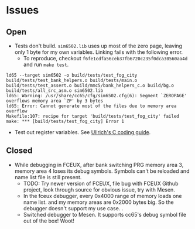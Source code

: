 # Issues

## Open

* Tests don't build. `sim6502.lib` uses up most of the zero page, leaving only 1 byte for my own variables. Linking fails with the following error.
    * To reproduce, checkout `f6fe1cdfa56ceb37fb6720c235f0dca30560aa4d` and run `make test`.

```
ld65 --target sim6502 -o build/tests/test_fog_city build/tests/test_bank_helpers.o build/tests/main.o build/tests/test_assert.o build/mmc5/bank_helpers_c.o build/bg.o build/tests/all_src_asm.o sim6502.lib
ld65: Warning: /usr/share/cc65/cfg/sim6502.cfg(6): Segment `ZEROPAGE' overflows memory area `ZP' by 3 bytes
ld65: Error: Cannot generate most of the files due to memory area overflow 
Makefile:107: recipe for target 'build/tests/test_fog_city' failed
make: *** [build/tests/test_fog_city] Error 1
```

* Test out register variables. See [Ullrich's C coding guide](https://www.cc65.org/doc/coding.html).


## Closed

* While debugging in FCEUX, after bank switching PRG memory area 3, memory area 4 loses its debug symbols. Symbols can't be reloaded and name list file is still present. 
    * TODO: Try newer version of FCEUX, file bug with FCEUX Github project, look through source for obvious issue, try with Mesen.
    * In the fceux debugger, every 0x4000 range of memory loads one name list. and my memory areas are 0x2000 bytes big. So the debugger doesn't support my use case. .
    * Switched debugger to Mesen. It supports cc65's debug symbol file out of the box! Woot!
